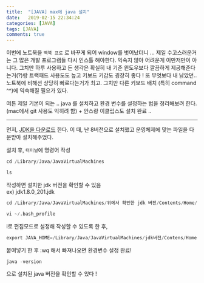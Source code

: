 ```yaml
---
title:  "[JAVA] max에 java 설치"
date:   2019-02-15 22:34:24
categories: [JAVA]
tags: [JAVA]
comments: true
---
```


이번에 노트북을 `맥북 프로` 로 바꾸게 되어 window를 벗어났더니 ... 제일 수고스러운거는 그 많은 개발 프로그램들 다시 인스톨 해야한다. 익숙지 않아 어려운게 이만저만이 아니다. 그치만 하루 사용하고 든 생각은 확실히 내 기준 윈도우보다 깔끔하게 제공해준다는거(?)랑 트랙패드 사용도도 높고 키보드 키감도 굉장히 좋다 ! 또 무엇보다 내 낡았던.. 노트북에 비해선 상당히 빠르다는거가 최고. 그치만 다른 키보드 배치 (특히 command ^^)에 익숙해질 필요가 있다.  

여튼 제일 기본이 되는 .. java 를 설치하고 환경 변수를 설정하는 법을 정리해보려 한다. (mac에서 git 사용도 익히려 함)  + 안스랑 이클립스도 설치 완료 ..  


---  

먼저, [JDK을 다운로드](https://www.oracle.com/technetwork/java/javase/downloads/index.html) 한다. 이 때, 난 8버전으로 설치했고 운영체제에 맞는 파일을 다운받아 설치해주었다.  

설치 후, `터미널`에 명령어 작성  

```python
cd /Library/Java/JavaVirtualMachines
```  

```python
ls
```  
작성하면 설치한 jdk 버전을 확인할 수 있음  
ex) jdk1.8.0_201.jdk  

```python
cd /Library/Java/JavaVirtualMachines/위에서 확인한 jdk 버전/Contents/Home/
```  

```python
vi ~/.bash_profile
```  
i로 편집모드로 설정해 작성할 수 있도록 한 후,  

```python
export JAVA_HOME=/Library/Java/JavaVirtualMachines/jdk버전/Contens/Home
```  
붙여넣기 한 후 :wq 해서 빠져나오면 환경변수 설정 완료!  


```python
java -version
```  
으로 설치된 java 버전을 확인할 수 있다 !  
